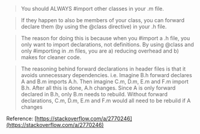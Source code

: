 >You should ALWAYS #import other classes in your .m file.

>If they happen to also be members of your class, you can forward declare them (by using the @class directive) in your .h file.

>The reason for doing this is because when you #import a .h file, you only want to import declarations, not definitions. By using @class and only #importing in .m files, you are a) reducing overhead and b) makes for cleaner code.

>The reasoning behind forward declarations in header files is that it avoids unnecessary dependencies. i.e. Imagine B.h forward declares A and B.m imports A.h. Then imagine C.m, D.m, E.m and F.m import B.h. After all this is done, A.h changes. Since A is only forward declared in B.h, only B.m needs to rebuild. Without forward declarations, C.m, D.m, E.m and F.m would all need to be rebuild if A changes


Reference: [https://stackoverflow.com/a/2770246](https://stackoverflow.com/a/2770246)